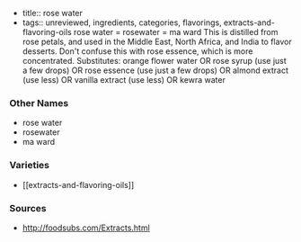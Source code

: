 - title:: rose water
- tags:: unreviewed, ingredients, categories, flavorings, extracts-and-flavoring-oils
rose water = rosewater = ma ward This is distilled from rose petals, and used in the Middle East, North Africa, and India to flavor desserts. Don't confuse this with rose essence, which is more concentrated. Substitutes: orange flower water OR rose syrup (use just a few drops) OR rose essence (use just a few drops) OR almond extract (use less) OR vanilla extract (use less) OR kewra water

### Other Names

* rose water
* rosewater
* ma ward

### Varieties

* [[extracts-and-flavoring-oils]]

### Sources
* http://foodsubs.com/Extracts.html
